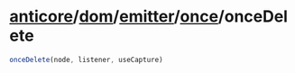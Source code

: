 # [anticore](../../../../../../#reference)/[dom](../../../#reference)/[emitter](../../#reference)/[once](../#reference)/<a name="reference">onceDelete</a>

```js
onceDelete(node, listener, useCapture)
```